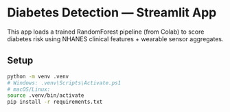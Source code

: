 # Diabetes Detection — Streamlit App

This app loads a trained RandomForest pipeline (from Colab) to score diabetes risk
using NHANES clinical features + wearable sensor aggregates.

## Setup
```bash
python -m venv .venv
# Windows: .venv\Scripts\Activate.ps1
# macOS/Linux:
source .venv/bin/activate
pip install -r requirements.txt
